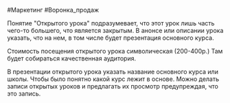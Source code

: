 #Маркетинг #Воронка_продаж 

Понятие "Открытого урока" подразумевает, что этот урок лишь часть чего-то большего, что является закрытым.
В анонсе или описании урока указать, что на нем, в том числе будет презентация основного курса.

Стоимость посещения открытого урока символическая (200-400р.)
Там будет собираться качественная аудитория.

В презентации открытого урока указать название основного курса или школы. Чтобы было понятно какой курс лежит в основе.
Можно делать записи открытых уроков и предлагать их просмотр предупреждая, что это запись.